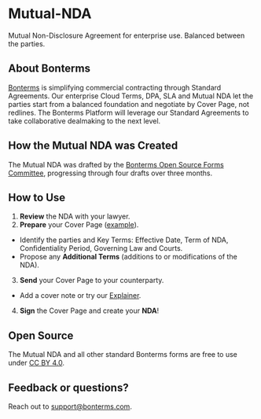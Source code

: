 # Mutual-NDA
Mutual Non-Disclosure Agreement for enterprise use.
Balanced between the parties.

## About Bonterms
[Bonterms](https://bonterms.com/) is simplifying commercial contracting through Standard Agreements. Our enterprise Cloud Terms, DPA, SLA and Mutual NDA let the parties start from a balanced foundation and negotiate by Cover Page, not redlines. The Bonterms Platform will leverage our Standard Agreements to take collaborative dealmaking to the next level.

## How the Mutual NDA was Created
The Mutual NDA was drafted by the [Bonterms Open Source Forms Committee](https://bonterms.com/committee/), progressing through four drafts over three months.

## How to Use
1. **Review** the NDA with your lawyer.
2. **Prepare** your Cover Page ([example](https://bonterms.com/forms/mutual-nda-cover-page-example/)).
- Identify the parties and Key Terms: Effective Date, Term of NDA, Confidentiality Period, Governing Law and Courts.
- Propose any **Additional Terms** (additions to or modifications of the NDA).
3. **Send** your Cover Page to your counterparty.
- Add a cover note or try our [Explainer](https://bonterms.com/forms/mutual-nda-explainer/).
4. **Sign** the Cover Page and create your **NDA**!

## Open Source
The Mutual NDA and all other standard Bonterms forms are free to use under [CC BY 4.0](https://creativecommons.org/licenses/by/4.0/legalcode).

## Feedback or questions?
Reach out to support@bonterms.com.
